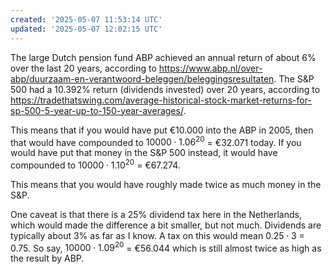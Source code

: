 ```yaml
---
created: '2025-05-07 11:53:14 UTC'
updated: '2025-05-07 12:02:15 UTC'
---
```


The large Dutch pension fund ABP achieved an annual return of about 6% over the last 20 years, according to <https://www.abp.nl/over-abp/duurzaam-en-verantwoord-beleggen/beleggingsresultaten>. The S&P 500 had a 10.392% return (dividends invested) over 20 years, according to <https://tradethatswing.com/average-historical-stock-market-returns-for-sp-500-5-year-up-to-150-year-averages/>.

This means that if you would have put €10.000 into the ABP in 2005, then that would have compounded to $10 000 \cdot 1.06^{20}$ = €32.071 today. If you would have put that money in the S&P 500 instead, it would have compounded to $10 000 \cdot 1.10^{20}$ = €67.274.

This means that you would have roughly made twice as much money in the S&P.

One caveat is that there is a 25% dividend tax here in the Netherlands, which would made the difference a bit smaller, but not much. Dividends are typically about 3% as far as I know. A tax on this would mean $0.25 \cdot 3$ = 0.75. So say, $10 000 \cdot 1.09^{20}$ = €56.044 which is still almost twice as high as the result by ABP.

